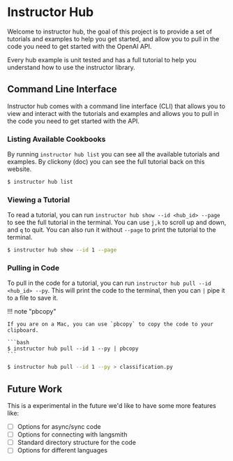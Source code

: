 # Instructor Hub

Welcome to instructor hub, the goal of this project is to provide a set of tutorials and examples to help you get started, and allow you to pull in the code you need to get started with the OpenAI API.

Every hub example is unit tested and has a full tutorial to help you understand how to use the instructor library.

## Command Line Interface

Instructor hub comes with a command line interface (CLI) that allows you to view and interact with the tutorials and examples and allows you to pull in the code you need to get started with the API.

### Listing Available Cookbooks

By running `instructor hub list` you can see all the available tutorials and examples. By clickony (doc) you can see the full tutorial back on this website.

```bash
$ instructor hub list
```

### Viewing a Tutorial

To read a tutorial, you can run `instructor hub show --id <hub_id> --page` to see the full tutorial in the terminal. You can use `j,k` to scroll up and down, and `q` to quit. You can also run it without `--page` to print the tutorial to the terminal.

```bash
$ instructor hub show --id 1 --page
```

### Pulling in Code

To pull in the code for a tutorial, you can run `instructor hub pull --id <hub_id> --py`. This will print the code to the terminal, then you can `|` pipe it to a file to save it.

!!! note "pbcopy"

    If you are on a Mac, you can use `pbcopy` to copy the code to your clipboard.

    ```bash
    $ instructor hub pull --id 1 --py | pbcopy
    ```

```bash
$ instructor hub pull --id 1 --py > classification.py
```

## Future Work

This is a experimental in the future we'd like to have some more features like:

- [ ] Options for async/sync code
- [ ] Options for connecting with langsmith
- [ ] Standard directory structure for the code
- [ ] Options for different languages
